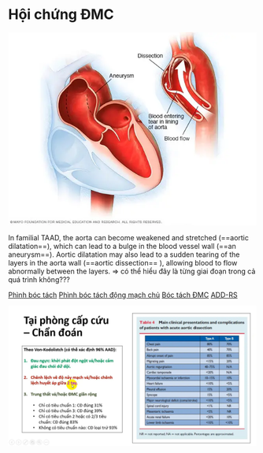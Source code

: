 # Hội chứng ĐMC

![Hội chứng ĐMC-20240620225327423.webp](./200%20FILES/201%20Image/H%E1%BB%99i%20ch%E1%BB%A9ng%20%C4%90MC-20240620225327423.webp)

In familial TAAD, the aorta can become weakened and stretched (==aortic dilatation==), which can lead to a bulge in the blood vessel wall (==an aneurysm==). Aortic dilatation may also lead to a sudden tearing of the layers in the aorta wall (==aortic dissection== ), allowing blood to flow abnormally between the layers.
=> có thể hiểu đây là từng giai đoạn trong cả quá trình không???

[Phình bóc tách](Ph%C3%ACnh%20b%C3%B3c%20t%C3%A1ch.md)
[Phình bóc tách động mạch chủ](Ph%C3%ACnh%20b%C3%B3c%20t%C3%A1ch%20%C4%91%E1%BB%99ng%20m%E1%BA%A1ch%20ch%E1%BB%A7.md)
[Bóc tách ĐMC](B%C3%B3c%20t%C3%A1ch%20%C4%90MC.md)
[ADD-RS](./100%20Reference%20notes/ADD-RS.md)

![Hội chứng ĐMC-20240627224015814.webp](./200%20FILES/201%20Image/H%E1%BB%99i%20ch%E1%BB%A9ng%20%C4%90MC-20240627224015814.webp)